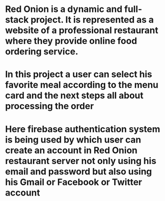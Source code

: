 # Red Onion is a dynamic and full-stack project. It is represented as a website of a professional restaurant where they provide online food ordering service.
# In this project a user can select his favorite meal according to the menu card and the next steps all about processing the order
# Here firebase authentication system is being used by which user can create an account in Red Onion restaurant server not only using his email and password but also using his Gmail or Facebook or Twitter account
